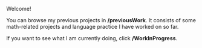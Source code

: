 Welcome!

You can browse my previous projects in **/previousWork**.
It consists of some math-related projects and language practice I have worked on so far.

If you want to see what I am currently doing, click **/WorkInProgress**.
